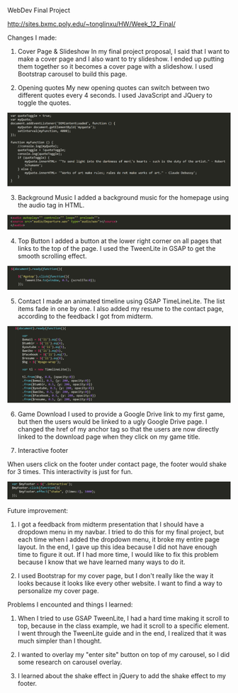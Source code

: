 WebDev Final Project

http://sites.bxmc.poly.edu/~tonglinxu/HW/Week_12_Final/

Changes I made:

1. Cover Page & Slideshow
In my final project proposal, I said that I want to make a cover page and I also want to try slideshow. I ended up putting them together so it becomes a cover page with a slideshow. I used Bootstrap carousel to build this page.

2. Opening quotes
My new opening quotes can switch between two different quotes every 4 seconds. I used JavaScript and JQuery to toggle the quotes.

<img src="img/code/quotetoggle.PNG">

3. Background Music
I added a background music for the homepage using the audio tag in HTML.

<img src="img/code/audio.PNG">

4. Top Button
I added a button at the lower right corner on all pages that links to the top of the page. I used the TweenLite in GSAP to get the smooth scrolling effect.

<img src="img/code/top.PNG">

5. Contact
I made an animated timeline using GSAP TimeLineLite. The list items fade in one by one. I also added my resume to the contact page, according to the feedback I got from midterm.

<img src="img/code/fadein.PNG">

6. Game Download
I used to provide a Google Drive link to my first game, but then the users would be linked to a ugly Google Drive page. I changed the href of my anchor tag so that the users are now directly linked to the download page when they click on my game title.


7. Interactive footer

When users click on the footer under contact page, the footer would shake for 3 times. This interactivity is just for fun.

<img src="img/code/footer.PNG">


Future improvement:

1. I got a feedback from midterm presentation that I should have a dropdown menu in my navbar. I tried to do this for my final project, but each time when I added the dropdown menu, it broke my entire page layout. In the end, I gave up this idea because I did not have enough time to figure it out. If I had more time, I would like to fix this problem because I know that we have learned many ways to do it.

2. I used Bootstrap for my cover page, but I don't really like the way it looks because it looks like every other website. I want to find a way to personalize my cover page.


Problems I encounted and things I learned: 

1. When I tried to use GSAP TweenLite, I had a hard time making it scroll to top, because in the class example, we had it scroll to a specific element. I went through the TweenLite guide and in the end, I realized that it was much simpler than I thought.

2. I wanted to overlay my "enter site" button on top of my carousel, so I did some research on carousel overlay.

3. I learned about the shake effect in jQuery to add the shake effect to my footer.